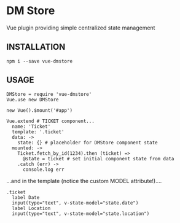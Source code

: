 # DM Store

Vue plugin providing simple centralized state management

## INSTALLATION

`npm i --save vue-dmstore`

## USAGE
```
DMStore = require 'vue-dmstore'
Vue.use new DMStore

new Vue().$mount('#app')

Vue.extend # TICKET component...
  name: 'Ticket'
  template: '.ticket'
  data: ->
    state: {} # placeholder for DMStore component state
  mounted: ->
    Ticket.fetch_by_id(1234).then (ticket) =>
      @state = ticket # set initial component state from data
    .catch (err) ->
      console.log err
```

...and in the template (notice the custom MODEL attribute!)....
```
.ticket
  label Date
  input(type="text", v-state-model="state.date")
  label Location
  input(type="text", v-state-model="state.location")
```
